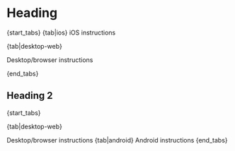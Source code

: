 # Heading

{start_tabs}
{tab|ios}
iOS instructions

{tab|desktop-web}

Desktop/browser instructions

{end_tabs}

## Heading 2

{start_tabs}

{tab|desktop-web}

Desktop/browser instructions
{tab|android}
Android instructions
{end_tabs}
